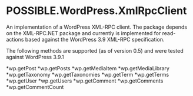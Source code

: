 POSSIBLE.WordPress.XmlRpcClient
===============================

An implementation of a WordPress XML-RPC client. The package depends on the XML-RPC.NET package and currently is implemented for read-actions based against the WordPress 3.9 XML-RPC specification.

The following methods are supported (as of version 0.5) and were tested against WordPress 3.9.1

*wp.getPost
*wp.getPosts
*wp.getMediaItem
*wp.getMediaLibrary
*wp.getTaxonomy
*wp.getTaxonomies
*wp.getTerm
*wp.getTerms
*wp.getUser
*wp.getUsers
*wp.getComment
*wp.getComments
*wp.getCommentCount

